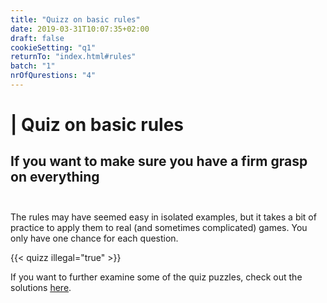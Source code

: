```yaml
---
title: "Quizz on basic rules"
date: 2019-03-31T10:07:35+02:00
draft: false
cookieSetting: "q1"
returnTo: "index.html#rules"
batch: "1"
nrOfQurestions: "4"
---
```


# | Quiz on basic rules
## If you want to make sure you have a firm grasp on everything <br><br>

The rules may have seemed easy in isolated examples, but it takes a bit of practice to apply them to real (and sometimes complicated) games. You only have one chance for each question.

{{< quizz illegal="true" >}}

If you want to further examine some of the quiz puzzles, check out the solutions <a href="../../lessons/solutions1" noreferrer noopener><u>here</u></a>. 

